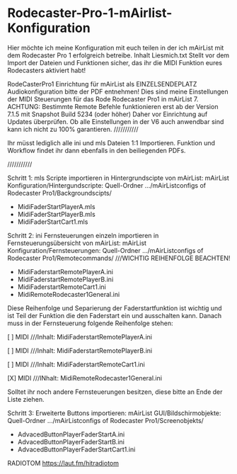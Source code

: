 # Rodecaster-Pro-1-mAirlist-Konfiguration
Hier möchte ich meine Konfiguration mit euch teilen in der ich mAirList mit dem Rodecaster Pro 1 erfolgreich betreibe. 
Inhalt Liesmich.txt
Stellt vor dem Import der Dateien und Funktionen sicher, das ihr die MIDI Funktion eures Rodecasters aktiviert habt!

RodeCasterPro1 Einrichtung für mAirList als EINZELSENDEPLATZ
Audiokonfiguration bitte der PDF entnehmen!
Dies sind meine Einstellungen der MIDI Steuerungen für das Rode Rodecaster Pro1 in mAirList 7.
ACHTUNG: Bestimmte Remote Befehle funktionieren erst ab der Version 7.1.5 mit Snapshot Build 5234 (oder höher)
Daher vor Einrichtung auf Updates überprüfen.
Ob alle Einstellungen in der V6 auch anwendbar sind kann ich nicht zu 100% garantieren.
///////////

Ihr müsst lediglich alle ini und mls Dateien 1:1 Importieren. 
Funktion und Workflow findet ihr dann ebenfalls in den beiliegenden PDFs.

///////////

Schritt 1:
mls Scripte importieren in Hintergrundscipte von mAirList:
mAirList Konfiguration/Hintergundscripte:
Quell-Ordner .../mAirListconfigs of Rodecaster Pro1/Backgroundscipts/
- MidiFaderStartPlayerA.mls
- MidiFaderStartPlayerB.mls
- MidiFaderStartCart1.mls

Schritt 2:
ini Fernsteuerungen einzeln importieren in Fernsteuerungsübersicht von mAirList:
mAirList Konfiguration/Fernsteuerungen:
Quell-Ordner .../mAirListconfigs of Rodecaster Pro1/Remotecommands/ 		///WICHTIG REIHENFOLGE BEACHTEN!
- MidiFaderstartRemotePlayerA.ini
- MidiFaderstartRemotePlayerB.ini
- MidiFaderstartRemoteCart1.ini
- MidiRemoteRodecaster1General.ini

Diese Reihenfolge und Separierung der Faderstartfunktion ist wichtig und ist Teil der Funktion
die den Faderstart ein und ausschalten kann.
Danach muss in der Fernsteuerung folgende Reihenfolge stehen:

[ ] MIDI 					///Inhalt: MidiFaderstartRemotePlayerA.ini

[ ] MIDI 					///Inhalt: MidiFaderstartRemotePlayerB.ini

[ ] MIDI 					///Inhalt: MidiFaderstartRemoteCart1.ini

[X] MIDI 					///INhalt: MidiRemoteRodecaster1General.ini

Solltet ihr noch andere Fernsteuerungen besitzen, diese bitte an Ende der Liste ziehen.

Schritt 3:
Erweiterte Buttons importieren: 
mAirList GUI/Bildschirmobjekte:
Quell-Ordner .../mAirListconfigs of Rodecaster Pro1/Screenobjekts/
- AdvacedButtonPlayerFaderStartA.ini
- AdvacedButtonPlayerFaderStartB.ini
- AdvacedButtonPlayerFaderStartCart1.ini

RADIOTOM
https://laut.fm/hitradiotom
